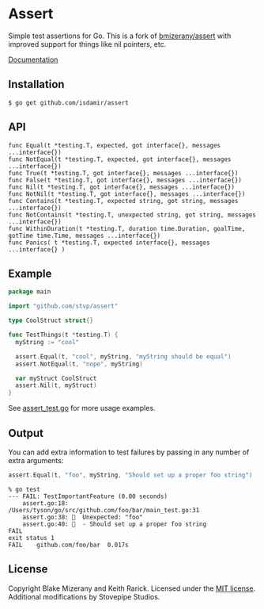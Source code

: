 # Assert

Simple test assertions for Go. This is a fork of [bmizerany/assert][original]
with improved support for things like nil pointers, etc.

[Documentation][docs]

[original]: http://github.com/bmizerany/assert
[docs]: http://godoc.org/github.com/stvp/assert

Installation
------------

    $ go get github.com/isdamir/assert

API
---

    func Equal(t *testing.T, expected, got interface{}, messages ...interface{})
    func NotEqual(t *testing.T, expected, got interface{}, messages ...interface{})
    func True(t *testing.T, got interface{}, messages ...interface{})
    func False(t *testing.T, got interface{}, messages ...interface{})
    func Nil(t *testing.T, got interface{}, messages ...interface{})
    func NotNil(t *testing.T, got interface{}, messages ...interface{})
    func Contains(t *testing.T, expected string, got string, messages ...interface{})
    func NotContains(t *testing.T, unexpected string, got string, messages ...interface{})
    func WithinDuration(t *testing.T, duration time.Duration, goalTime, gotTime time.Time, messages ...interface{})
    func Panics( t *testing.T, expected interface{}, messages ...interface{} )

Example
-------

```go
package main

import "github.com/stvp/assert"

type CoolStruct struct{}

func TestThings(t *testing.T) {
  myString := "cool"

  assert.Equal(t, "cool", myString, "myString should be equal")
  assert.NotEqual(t, "nope", myString)

  var myStruct CoolStruct
  assert.Nil(t, myStruct)
}
```

See [assert_test.go][assert_test] for more usage examples.

Output
------

You can add extra information to test failures by passing in any number of extra
arguments:

```go
assert.Equal(t, "foo", myString, "Should set up a proper foo string")
```

```console
% go test
--- FAIL: TestImportantFeature (0.00 seconds)
	assert.go:18: /Users/tyson/go/src/github.com/foo/bar/main_test.go:31
	assert.go:38: 💩  Unexpected: "foo"
	assert.go:40: 💩  - Should set up a proper foo string
FAIL
exit status 1
FAIL	github.com/foo/bar	0.017s
```

[assert_test]: https://github.com/stvp/assert/blob/master/assert_test.go

License
-------

Copyright Blake Mizerany and Keith Rarick. Licensed under the [MIT
license](http://opensource.org/licenses/MIT). Additional modifications by
Stovepipe Studios.

